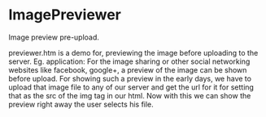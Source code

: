 ImagePreviewer
==============

Image preview pre-upload.

previewer.htm is a demo for, previewing the image before uploading to the server.
Eg. application:
 For the image sharing or other social networking websites like facebook, google+, a preview of the image can be shown before upload. For showing such a preview in the early days, we have to upload that image file to any of our server and get the url for it for setting that as the src of the img tag in our html.
 Now with this we can show the preview right away the user selects his file.
